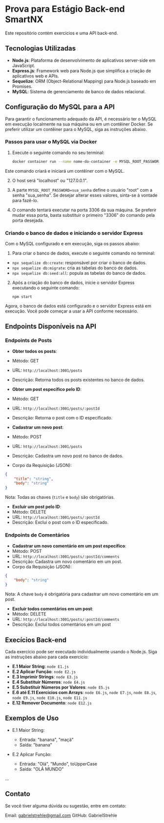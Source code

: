 # Prova para Estágio Back-end SmartNX

Este repositório contém exercícios e uma API back-end.

## Tecnologias Utilizadas

- **Node.js**: Plataforma de desenvolvimento de aplicativos server-side em JavaScript.
- **Express.js**: Framework web para Node.js que simplifica a criação de aplicativos web e APIs.
- **Sequelize**: ORM (Object-Relational Mapping) para Node.js baseado em Promises.
- **MySQL**: Sistema de gerenciamento de banco de dados relacional.

## Configuração do MySQL para a API

Para garantir o funcionamento adequado da API, é necessário ter o MySQL em execução localmente na sua máquina ou em um contêiner Docker. Se preferir utilizar um contêiner para o MySQL, siga as instruções abaixo.

### Passos para usar o MySQL via Docker

1. Execute o seguinte comando no seu terminal:

    ```bash
    docker container run --name nome-do-container -e MYSQL_ROOT_PASSWORD=sua_senha -d -p 3306:3306 mysql:8.0.29
    ```
Este comando criará e iniciará um contêiner com o MySQL.

2. O host será "localhost" ou "127.0.0.1".

3. A parte `MYSQL_ROOT_PASSWORD=sua_senha` define o usuário "root" com a senha "sua_senha". Se desejar alterar esses valores, sinta-se à vontade para fazê-lo.

4. O comando tentará executar na porta 3306 da sua máquina. Se preferir mudar essa porta, basta substituir o primeiro "3306" do comando pela porta desejada.

### Criando o banco de dados e iniciando o servidor Express

Com o MySQL configurado e em execução, siga os passos abaixo:

1. Para criar o banco de dados, execute o seguinte comando no terminal:


- `npx sequelize db:create`: responsável por criar o banco de dados.
- `npx sequelize db:migrate`: cria as tabelas do banco de dados.
- `npx sequelize db:seed:all`: popula as tabelas do banco de dados.

2. Após a criação do banco de dados, inicie o servidor Express executando o seguinte comando:


    ```
    npm start
    ```

Agora, o banco de dados está configurado e o servidor Express está em execução. Você pode começar a usar a API conforme necessário.

## Endpoints Disponíveis na API

### Endpoints de Posts

- **Obter todos os posts**:
- Método: GET
- URL: `http://localhost:3001/posts`
- Descrição: Retorna todos os posts existentes no banco de dados.

- **Obter um post específico pelo ID**:
- Método: GET
- URL: `http://localhost:3001/posts/:postId`
- Descrição: Retorna o post com o ID especificado.

- **Cadastrar um novo post**:
- Método: POST
- URL: `http://localhost:3001/posts`
- Descrição: Cadastra um novo post no banco de dados.
- Corpo da Requisição (JSON):
 ```json
 {
     "title": "string",
     "body": "string"
 }
 ```
 Nota: Todas as chaves (`title` e `body`) são obrigatórias.

- **Excluir um post pelo ID**:
- Método: DELETE
- URL: `http://localhost:3001/posts/:postId`
- Descrição: Exclui o post com o ID especificado.

### Endpoints de Comentários

- **Cadastrar um novo comentário em um post específico**:
- Método: POST
- URL: `http://localhost:3001/posts/:postId/comments`
- Descrição: Cadastra um novo comentário em um post.
- Corpo da Requisição (JSON):
 ```json
 {
     "body": "string"
 }
 ```
 Nota: A chave `body` é obrigatória para cadastrar um novo comentário em um post. 

- **Excluir todos comentários em um post**:
- Método: DELETE
- URL: `http://localhost:3001/posts/:postId/comments`
- Descrição: Exclui todos comentários em um post
## Execícios Back-end

Cada exercício pode ser executado individualmente usando o Node.js. Siga as instruções abaixo para cada exercício:

- **E.1 Maior String**: `node E1.js`
- **E.2 Aplicar Função**: `node E2.js`
- **E.3 Imprimir Strings**: `node E3.js`
- **E.4 Substituir Números**: `node E4.js`
- **E.5 Substituir Números por Valores**: `node E5.js`
- **E.6 até E.11 Exercícios com Arrays**: `node E6.js`, `node E7.js`, `node E8.js`, `node E9.js`, `node E10.js`, `node E11.js`
- **E.12 Remover Documento**: `node E12.js`

## Exemplos de Uso

- E.1 Maior String:

  - Entrada: "banana", "maçã"
  - Saída: "banana"

- E.2 Aplicar Função:
  - Entrada: "Olá", "Mundo", toUpperCase
  - Saída: "OLÁ MUNDO"

...

## Contato

Se você tiver alguma dúvida ou sugestão, entre em contato:

Email: gabrielstrehle@gmail.com
GitHub: GabrielStrehle
